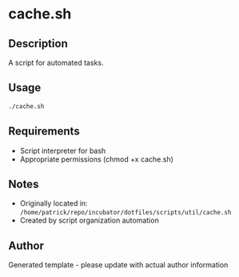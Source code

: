 # cache.sh

## Description
A script for automated tasks.

## Usage
```bash
./cache.sh
```

## Requirements
- Script interpreter for bash
- Appropriate permissions (chmod +x cache.sh)

## Notes
- Originally located in: `/home/patrick/repo/incubator/dotfiles/scripts/util/cache.sh`
- Created by script organization automation

## Author
Generated template - please update with actual author information
